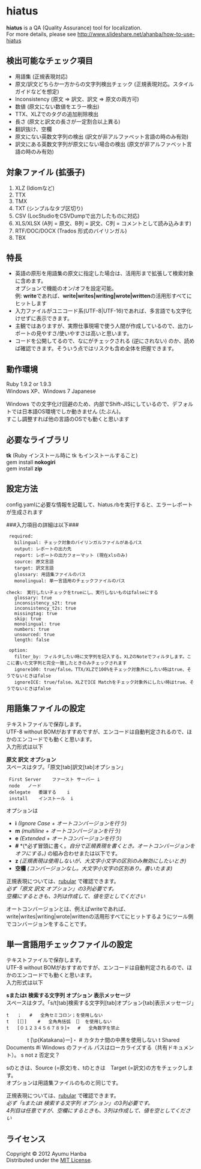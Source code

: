 hiatus
===========================
**hiatus** is a QA (Quality Assurance) tool for localization.  
For more details, please see http://www.slideshare.net/ahanba/how-to-use-hiatus

検出可能なチェック項目
------
+ 用語集 (正規表現対応)
+ 原文/訳文どちらか一方からの文字列検出チェック (正規表現対応。スタイルガイドなどを想定)
+ Inconsistency (原文 => 訳文、訳文 => 原文の両方可)
+ 数値 (原文にない数値をエラー検出)
+ TTX、XLZでのタグの追加削除検出
+ 長さ (原文と訳文の長さが一定割合以上異る)
+ 翻訳抜け、空欄
+ 原文にない英数文字列の検出 (訳文が非アルファベット言語の時のみ有効)
+ 訳文にある英数文字列が原文にない場合の検出 (原文が非アルファベット言語の時のみ有効)

対象ファイル (拡張子)
------
1. XLZ (Idiomなど)
2. TTX
3. TMX
4. TXT (シンプルなタブ区切り)
5. CSV (LocStudioをCSVDumpで出力したものに対応)
6. XLS/XLSX (A列 = 原文、B列 = 訳文、C列 = コメントとして読み込みます)
7. RTF/DOC/DOCX (Trados 形式のバイリンガル)
8. TBX

特長
--------
+ 英語の原形を用語集の原文に指定した場合は、活用形まで拡張して検索対象に含めます。  
  オプションで機能のオン/オフを設定可能。  
  例: **write**であれば、**write|writes|writing|wrote|written**の活用形すべてにヒットします
+ 入力ファイルがユニコード系(UTF-8|UTF-16)であれば、多言語でも文字化けせずに表示できます。
+ 主観ではありますが、実際仕事現場で使う人間が作成しているので、出力レポートの見やすさ/使いやすさは高いと思います。
+ コードを公開してるので、なにがチェックされる (逆にされない) のか、読めば確認できます。そういう点ではリスクも含め全体を把握できます。

動作環境
--------
Ruby 1.9.2 or 1.9.3  
Windows XP、Windows 7 Japanese  

Windows での文字化け回避のため、内部でShift-JISにしているので、デフォルトでは日本語OS環境でしか動きません (たぶん)。  
すこし調整すれば他の言語のOSでも動くと思います  

必要なライブラリ
---------
**tk** (Ruby インストール時に tk もインストールすること)  
gem install **nokogiri**  
gem install **zip**  

設定方法
---------
config.yamlに必要な情報を記載して、hiatus.rbを実行すると、エラーレポートが生成されます

###入力項目の詳細は以下###

     required:  
       bilingual: チェック対象のバイリンガルファイルがあるパス  
       output: レポートの出力先  
       report: レポートの出力フォーマット (現在xlsのみ)  
       source: 原文言語  
       target: 訳文言語  
       glossary: 用語集ファイルのパス  
       monolingual: 単一言語用のチェックファイルのパス  

    check:　実行したいチェックをtrueにし、実行しないものはfalseにする  
       glossary: true  
       inconsistency_s2t: true  
       inconsistency_t2s: true  
       missingtag: true  
       skip: true  
       monolingual: true  
       numbers: true  
       unsourced: true  
       length: false  
  
     option:  
       filter_by: フィルタしたい時に文字列を記入する。XLZのNoteでフィルタします。ここに書いた文字列と完全一致したときのみチェックされます  
       ignore100: true/false。TTX/XLZで100%をチェック対象外にしたい時はtrue、そうでないときはfalse  
       ignoreICE: true/false。XLZでICE Matchをチェック対象外にしたい時はtrue、そうでないときはfalse  

用語集ファイルの設定
------------
テキストファイルで保存します。  
UTF-8 without BOMがおすすめですが、エンコードは自動判定されるので、ほかのエンコードでも動くと思います。  
入力形式は以下

**原文	訳文	オプション**  
スペースはタブ。「原文[tab]訳文[tab]オプション」 

     First Server	 ファースト サーバー	i
     node	ノード
     delegate	委譲する	i
     install	インストール	i 

オプションは
+ **i** *(Ignore Case + オートコンバージョンを行う)*
+ **m** *(multiline + オートコンバージョンを行う)*
+ **e** *(Extended + オートコンバージョンを行う)*  
+ **#** *(*必ず冒頭に書く。*自分で正規表現を書くとき。オートコンバージョンをオフにする。)*
の組み合わせまたは以下です。  
+ **z** *(正規表現は使用しないが、大文字小文字の区別のみ無効にしたいとき)*
+ **空欄** *(コンバージョンなし。大文字小文字の区別あり。書いたまま)*  

正規表現については、[rubular](http://rubular.com/) で確認できます。  
*必ず「原文	訳文	オプション」の3列必要です。*  
*空欄にするときも、3列は作成して、値を空としてください*

オートコンバージョンとは、例えばwriteであれば、write|writes|writing|wrote|writtenの活用形すべてにヒットするようにツール側でコンバージョンをすることです。

単一言語用チェックファイルの設定
--------
テキストファイルで保存します。  
UTF-8 without BOMがおすすめですが、エンコードは自動判定されるので、ほかのエンコードでも動くと思います。  
入力形式は以下

**sまたはt	検索する文字列	オプション	表示メッセージ**  
スペースはタブ。「s/t[tab]検索する文字列[tab]オプション[tab]表示メッセージ」  

    t	；	#	全角セミコロン；を使用しない
    t	[［］]	#	全角角括弧 ［］ を使用しない
    t	[０１２３４５６７８９]+	#	全角数字を禁止
　　　　t	[\p{Katakana}ー]・	#	カタカナ間の中黒を使用しない
    t	Shared Documents	#i	Windows のファイル パスはローカライズする（共有ドキュメント）。
    s	not	z	否定文？

sのときは、Source (=原文)を、tのときは　Target (=訳文)の方をチェックします。  
オプションは用語集ファイルのものと同じです。  

正規表現については、[rubular](http://rubular.com/) で確認できます。  
*必ず「sまたはt	検索する文字列	オプション」の3列必要です。*  
*4列目は任意ですが、空欄にするときも、3列は作成して、値を空としてください*

ライセンス
----------
Copyright &copy; 2012 Ayumu Hanba  
Distributed under the [MIT License][mit].

[MIT]: http://www.opensource.org/licenses/mit-license.php
